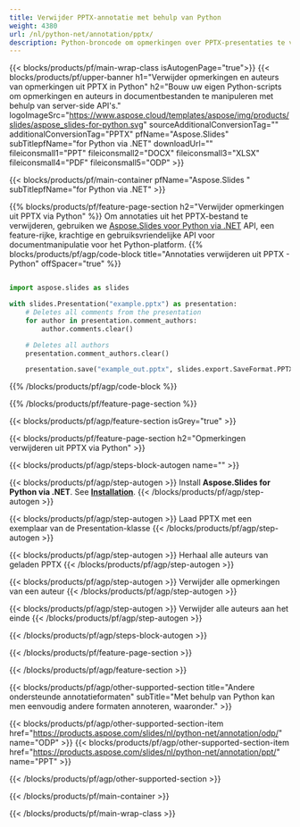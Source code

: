```yaml
---
title: Verwijder PPTX-annotatie met behulp van Python
weight: 4380
url: /nl/python-net/annotation/pptx/ 
description: Python-broncode om opmerkingen over PPTX-presentaties te verwijderen
---
```


{{< blocks/products/pf/main-wrap-class isAutogenPage="true">}}
{{< blocks/products/pf/upper-banner h1="Verwijder opmerkingen en auteurs van opmerkingen uit PPTX in Python" h2="Bouw uw eigen Python-scripts om opmerkingen en auteurs in documentbestanden te manipuleren met behulp van server-side API's." logoImageSrc="https://www.aspose.cloud/templates/aspose/img/products/slides/aspose_slides-for-python.svg" sourceAdditionalConversionTag="" additionalConversionTag="PPTX" pfName="Aspose.Slides" subTitlepfName="for Python via .NET" downloadUrl="" fileiconsmall1="PPT" fileiconsmall2="DOCX" fileiconsmall3="XLSX" fileiconsmall4="PDF" fileiconsmall5="ODP" >}}

{{< blocks/products/pf/main-container pfName="Aspose.Slides " subTitlepfName="for Python via .NET" >}}

{{% blocks/products/pf/feature-page-section  h2="Verwijder opmerkingen uit PPTX via Python" %}}
Om annotaties uit het PPTX-bestand te verwijderen, gebruiken we [Aspose.Slides voor Python via .NET](https://products.aspose.com/slides/nl/python-net/) API, een feature-rijke, krachtige en gebruiksvriendelijke API voor documentmanipulatie voor het Python-platform.
{{% blocks/products/pf/agp/code-block title="Annotaties verwijderen uit PPTX - Python" offSpacer="true" %}}

```python

import aspose.slides as slides

with slides.Presentation("example.pptx") as presentation:
    # Deletes all comments from the presentation
    for author in presentation.comment_authors:
        author.comments.clear()

    # Deletes all authors
    presentation.comment_authors.clear()

    presentation.save("example_out.pptx", slides.export.SaveFormat.PPTX)
```
{{% /blocks/products/pf/agp/code-block %}}

{{% /blocks/products/pf/feature-page-section %}}

{{< blocks/products/pf/agp/feature-section isGrey="true" >}}

{{< blocks/products/pf/feature-page-section  h2="Opmerkingen verwijderen uit PPTX via Python" >}}

{{< blocks/products/pf/agp/steps-block-autogen name="" >}}

{{< blocks/products/pf/agp/step-autogen >}}
Install **Aspose.Slides for Python via .NET**. See [**Installation**](https://docs.aspose.com/slides/python-net/installation/).
{{< /blocks/products/pf/agp/step-autogen >}}

{{< blocks/products/pf/agp/step-autogen >}}
Laad PPTX met een exemplaar van de Presentation-klasse
{{< /blocks/products/pf/agp/step-autogen >}}

{{< blocks/products/pf/agp/step-autogen >}}
Herhaal alle auteurs van geladen PPTX
{{< /blocks/products/pf/agp/step-autogen >}}

{{< blocks/products/pf/agp/step-autogen >}}
Verwijder alle opmerkingen van een auteur
{{< /blocks/products/pf/agp/step-autogen >}}

{{< blocks/products/pf/agp/step-autogen >}}
Verwijder alle auteurs aan het einde
{{< /blocks/products/pf/agp/step-autogen >}}

{{< /blocks/products/pf/agp/steps-block-autogen >}}

{{< /blocks/products/pf/feature-page-section >}}

{{< /blocks/products/pf/agp/feature-section >}}

{{< blocks/products/pf/agp/other-supported-section title="Andere ondersteunde annotatieformaten" subTitle="Met behulp van Python kan men eenvoudig andere formaten annoteren, waaronder." >}}

{{< blocks/products/pf/agp/other-supported-section-item href="https://products.aspose.com/slides/nl/python-net/annotation/odp/" name="ODP" >}}
{{< blocks/products/pf/agp/other-supported-section-item href="https://products.aspose.com/slides/nl/python-net/annotation/ppt/" name="PPT" >}}

{{< /blocks/products/pf/agp/other-supported-section >}}

{{< /blocks/products/pf/main-container >}}
    
{{< /blocks/products/pf/main-wrap-class >}}